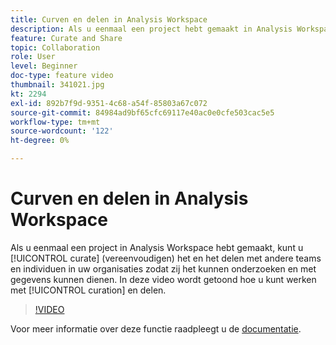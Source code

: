 ```yaml
---
title: Curven en delen in Analysis Workspace
description: Als u eenmaal een project hebt gemaakt in Analysis Workspace, kunt u het beheren (vereenvoudigen) en delen met andere teams en personen in uw organisaties, zodat zij het kunnen verkennen en zelf kunnen dienen met gegevens. In deze video ziet u hoe u met curatie en delen werkt.
feature: Curate and Share
topic: Collaboration
role: User
level: Beginner
doc-type: feature video
thumbnail: 341021.jpg
kt: 2294
exl-id: 892b7f9d-9351-4c68-a54f-85803a67c072
source-git-commit: 84984ad9bf65cfc69117e40ac0e0cfe503cac5e5
workflow-type: tm+mt
source-wordcount: '122'
ht-degree: 0%

---
```


# Curven en delen in Analysis Workspace

Als u eenmaal een project in Analysis Workspace hebt gemaakt, kunt u [!UICONTROL curate] (vereenvoudigen) het en het delen met andere teams en individuen in uw organisaties zodat zij het kunnen onderzoeken en met gegevens kunnen dienen. In deze video wordt getoond hoe u kunt werken met [!UICONTROL curation] en delen.

>[!VIDEO](https://video.tv.adobe.com/v/341021/?quality=12&learn=on)

Voor meer informatie over deze functie raadpleegt u de [documentatie](https://experienceleague.adobe.com/docs/analytics/analyze/analysis-workspace/curate-share/curate.html?lang=en).
